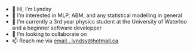 - 👋 Hi, I’m Lyndsy
- 👀 I’m interested in MLP, ABM, and any statistical modelling in general
- 🌱 I’m currently a 3rd year physics student at the University of Waterloo and a beginner software developper
- 💞️ I’m looking to collaborate on 
- 📫 Reach me via email...lyndsy@hotmail.ca

